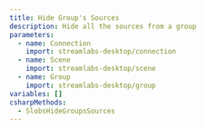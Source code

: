 ```yaml
---
title: Hide Group's Sources
description: Hide all the sources from a group
parameters:
  - name: Connection
    import: streamlabs-desktop/connection
  - name: Scene
    import: streamlabs-desktop/scene
  - name: Group
    import: streamlabs-desktop/group
variables: []
csharpMethods:
  - SlobsHideGroupsSources
---
```

